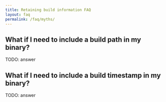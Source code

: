 ```yaml
---
title: Retaining build information FAQ
layout: faq
permalink: /faq/myths/
---
```


## What if I need to include a build path in my binary?

TODO: answer

## What if I need to include a build timestamp in my binary?

TODO: answer
